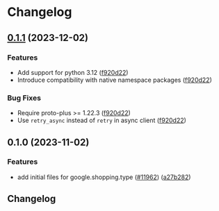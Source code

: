 # Changelog

## [0.1.1](https://github.com/googleapis/google-cloud-python/compare/google-shopping-type-v0.1.0...google-shopping-type-v0.1.1) (2023-12-02)


### Features

* Add support for python 3.12 ([f920d22](https://github.com/googleapis/google-cloud-python/commit/f920d22f59fbd31822252b9677416a6cd436eba2))
* Introduce compatibility with native namespace packages ([f920d22](https://github.com/googleapis/google-cloud-python/commit/f920d22f59fbd31822252b9677416a6cd436eba2))


### Bug Fixes

* Require proto-plus &gt;= 1.22.3 ([f920d22](https://github.com/googleapis/google-cloud-python/commit/f920d22f59fbd31822252b9677416a6cd436eba2))
* Use `retry_async` instead of `retry` in async client ([f920d22](https://github.com/googleapis/google-cloud-python/commit/f920d22f59fbd31822252b9677416a6cd436eba2))

## 0.1.0 (2023-11-02)


### Features

* add initial files for google.shopping.type ([#11962](https://github.com/googleapis/google-cloud-python/issues/11962)) ([a27b282](https://github.com/googleapis/google-cloud-python/commit/a27b282db23cfca969c7572dfabef09bfe759387))

## Changelog
